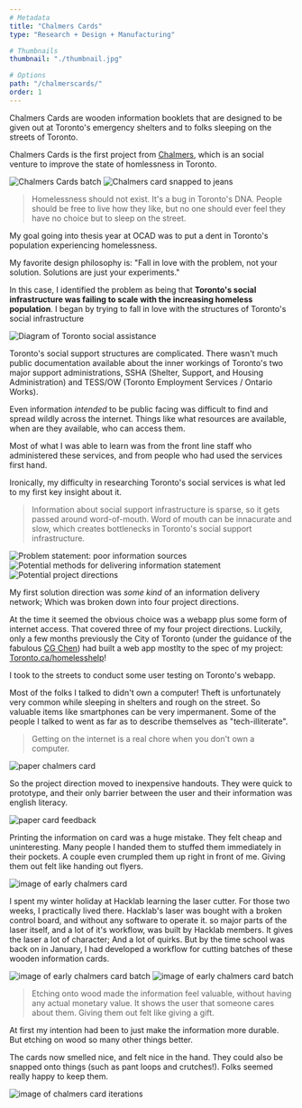 ```yaml
---
# Metadata
title: "Chalmers Cards"
type: "Research + Design + Manufacturing"

# Thumbnails
thumbnail: "./thumbnail.jpg"

# Options
path: "/chalmerscards/"
order: 1
---
```


<article role="article">

Chalmers Cards are wooden information booklets that are designed to be given out at Toronto's emergency shelters and to folks sleeping on the streets of Toronto.

Chalmers Cards is the first project from [Chalmers](www.chalmerscards.com), which is an social venture to improve the state of homlessness in Toronto.

</article>

![Chalmers Cards batch](images/tastyBatch.jpg)
![Chalmers card snapped to jeans](images/snappedToJeans.jpg)

<article role="article">

> Homelessness should not exist. It's a bug in Toronto's DNA. People should be free to live how they like, but no one should ever feel they have no choice but to sleep on the street.

My goal going into thesis year at OCAD was to put a dent in Toronto's population experiencing homelessness.

My favorite design philosophy is: "Fall in love with the problem, not your solution. Solutions are just your experiments."

In this case, I identified the problem as being that **Toronto's social infrastructure was failing to scale with the increasing homeless population**. I began by trying to fall in love with the structures of Toronto's social infrastructure

</article>

![Diagram of Toronto social assistance](images/torontoInfrastructure.png)


<article role="article">

Toronto's social support structures are complicated. There wasn't much public documentation available about the inner workings of Toronto's two major support administrations, SSHA (Shelter, Support, and Housing Administration) and TESS/OW (Toronto Employment Services / Ontario Works).

Even information *intended* to be public facing was difficult to find and spread wildly across the internet. Things like what resources are available, when are they available, who can access them.

Most of what I was able to learn was from the front line staff who administered these services, and from people who had used the services first hand.

Ironically, my difficulty in researching Toronto's social services is what led to my first key insight about it.

> Information about social support infrastructure is sparse, so it gets passed around word-of-mouth. Word of mouth can be innacurate and slow, which creates bottlenecks in Toronto's social support infrastructure.

</article>

![Problem statement: poor information sources](images/poorInformation.png)
![Potential methods for delivering information statement](images/improvedInformation.png)
![Potential project directions](images/projectDirections.png)
<article role="article">

My first solution direction was *some kind* of an information delivery network; Which was broken down into four project directions.

At the time it seemed the obvious choice was a webapp plus some form of internet access. That covered three of my four project directions. Luckily, only a few months previously the City of Toronto (under the guidance of the fabulous [CG Chen](https://www.behance.net/cgchen)) had built a web app mostlty to the spec of my project: [Toronto.ca/homelesshelp](toronto.ca/homelesshelp)!

I took to the streets to conduct some user testing on Toronto's webapp.

Most of the folks I talked to didn't own a computer! Theft is unfortunately very common while sleeping in shelters and rough on the street. So valuable items like smartphones can be very impermanent. Some of the people I talked to went as far as to describe themselves as "tech-illiterate".

> Getting on the internet is a real chore when you don't own a computer.

![paper chalmers card](images/protoChalmersCard.png)

So the project direction moved to inexpensive handouts. They were quick to prototype, and their only barrier between the user and their information was english literacy.

![paper card feedback](images/protoChalmersCardFeedback.png)

Printing the information on card was a huge mistake. They felt cheap and uninteresting. Many people I handed them to stuffed them immediately in their pockets. A couple even crumpled them up right in front of me. Giving them out felt like handing out flyers.

![image of early chalmers card](images/thefirstChalmersCard.png)

I spent my winter holiday at Hacklab learning the laser cutter. For those two weeks, I practically lived there. Hacklab's laser was bought with a broken control board, and without any software to operate it. so major parts of the laser itself, and a lot of it's workflow, was built by Hacklab members. It gives the laser a lot of character; And a lot of quirks. But by the time school was back on in January, I had developed a workflow for cutting batches of these wooden information cards.

![image of early chalmers card batch](images/forgottenChalmers.png)
![image of early chalmers card batch](images/allForgottenChalmers.png)

> Etching onto wood made the information feel valuable, without having any actual monetary value. It shows the user that someone cares about them. Giving them out felt like giving a gift.

At first my intention had been to just make the information more durable. But etching on wood so many other things better.

The cards now smelled nice, and felt nice in the hand. They could also be snapped onto things (such as pant loops and crutches!). Folks seemed really happy to keep them.

![image of chalmers card iterations](image/chalmersVersions.png)

</article>
